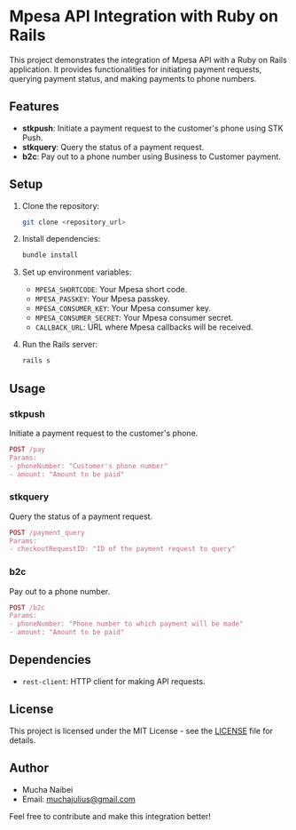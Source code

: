 # Mpesa API Integration with Ruby on Rails

This project demonstrates the integration of Mpesa API with a Ruby on Rails application. It provides functionalities for initiating payment requests, querying payment status, and making payments to phone numbers.

## Features

- **stkpush**: Initiate a payment request to the customer's phone using STK Push.
- **stkquery**: Query the status of a payment request.
- **b2c**: Pay out to a phone number using Business to Customer payment.

## Setup

1. Clone the repository:

   ```bash
   git clone <repository_url>
   ```

2. Install dependencies:

   ```bash
   bundle install
   ```

3. Set up environment variables:

   - `MPESA_SHORTCODE`: Your Mpesa short code.
   - `MPESA_PASSKEY`: Your Mpesa passkey.
   - `MPESA_CONSUMER_KEY`: Your Mpesa consumer key.
   - `MPESA_CONSUMER_SECRET`: Your Mpesa consumer secret.
   - `CALLBACK_URL`: URL where Mpesa callbacks will be received.

4. Run the Rails server:

   ```bash
   rails s
   ```

## Usage

### stkpush

Initiate a payment request to the customer's phone.

```ruby
POST /pay
Params:
- phoneNumber: "Customer's phone number"
- amount: "Amount to be paid"
```

### stkquery

Query the status of a payment request.

```ruby
POST /payment_query
Params:
- checkoutRequestID: "ID of the payment request to query"
```

### b2c

Pay out to a phone number.

```ruby
POST /b2c
Params:
- phoneNumber: "Phone number to which payment will be made"
- amount: "Amount to be paid"
```

## Dependencies

- `rest-client`: HTTP client for making API requests.

## License

This project is licensed under the MIT License - see the [LICENSE](LICENSE) file for details.

## Author

- Mucha Naibei
- Email: muchajulius@gmail.com

Feel free to contribute and make this integration better!
